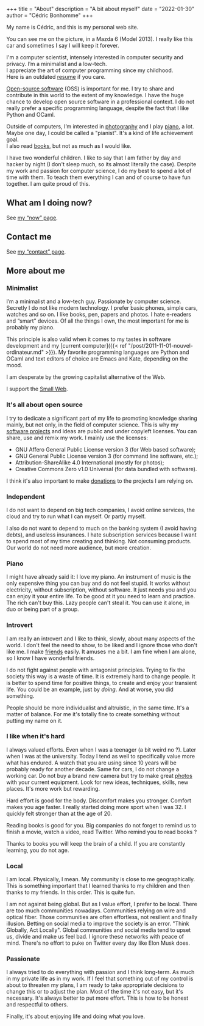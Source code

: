 +++
title = "About"
description = "A bit about myself"
date = "2022-01-30"
author = "Cédric Bonhomme"
+++

My name is Cédric, and this is my personal web site.

You can see me on the picture, in a Mazda 6 (Model 2013).
I really like this car and sometimes I say I will keep it forever.

I'm a computer scientist, intensely interested in computer security and privacy.
I’m a minimalist and a low-tech.  
I appreciate the art of computer programming since my childhood.  
Here is an outdated
[resume](/files/resume_cedric-bonhomme.pdf) if you care.

[Open-source software](/software) (OSS) is important for me.
I try to share and contribute in this world to the extent of my knowledge. I
have the huge chance to develop open source software in a professional context.
I do not really prefer a specific programming language, despite the fact that I
like Python and OCaml.

Outside of computers, I’m interested in [photography](/photography) and I play
[piano](https://musescore.com/cedric), a lot. Maybe one day, I could be called
a "pianist". It's a kind of life achievement goal.  
I also read [books](https://www.librarything.com/profile/cedricbonhomme),
but not as much as I would like.

I have two wonderful children. I like to say that I am father by day and hacker
by night (I don't sleep much, so its almost literally the case).
Despite my work and passion for computer science, I do my best to spend a lot
of time with them. To teach them everything I can and of course to have fun
together. I am quite proud of this.


## What am I doing now?

See [my “now” page](/now).


## Contact me

See [my “contact” page](/contact).


## More about me

### Minimalist

I’m a minimalist and a low-tech guy. Passionate by computer science.
Secretly I do not like modern technology.
I prefer basic phones, simple cars, watches and so on.
I like books, pen, papers and photos. I hate e-readers and “smart” devices.
Of all the things I own, the most important for me is probably my piano.

This principle is also valid when it comes to my tastes in software development
and my [current computer]({{< ref "/post/2011-11-01-nouvel-ordinateur.md" >}}).
My favorite programming languages are Python and OCaml and text editors of
choice are Emacs and Kate, depending on the mood.

I am desperate by the growing capitalist alternative of the Web.

I support the [Small Web](https://small-tech.org).


### It's all about open source

I try to dedicate a significant part of my life to promoting knowledge sharing
mainly, but not only, in the field of computer science. This is why my
[software projects](/software) and ideas are public and under copyleft licenses.
You can share, use and remix my work. I mainly use the licenses:

- GNU Affero General Public License version 3 (for Web based software);
- GNU General Public License version 3 (for command line software, etc.);
- Attribution-ShareAlike 4.0 International (mostly for photos);
- Creative Commons Zero v1.0 Universal (for data bundled with software).

I think it's also important to make [donations](/donations) to the projects
I am relying on.


### Independent

I do not want to depend on big tech companies, I avoid online services, the
cloud and try to run what I can myself. Or partly myself.

I also do not want to depend to much on the banking system (I avoid having debts),
and useless insurances. I hate subscription services because I want to spend
most of my time creating and thinking. Not consuming products. Our world do not
need more audience, but more creation.


### Piano

I might have already said it: I love my piano. An instrument of music is the
only expensive thing you can buy and do not feel stupid. It works without
electricity, without subscription, without software. It just needs you and you
can enjoy it your entire life. To be good at it you need to learn and practice.
The rich can't buy this. Lazy people can't steal it. You can use it alone,
in duo or being part of a group.


### Introvert

I am really an introvert and I like to think, slowly, about many aspects of the
world. I don't feel the need to show, to be liked and I ignore those who don't
like me. I make [friends](/friends) easily. It amuses me a bit. I am fine when
I am alone, so I know I have wonderful friends.

I do not fight against people with antagonist principles. Trying to fix the
society this way is a waste of time. It is extremely hard to
change people. It is better to spend time for positive things, to create and
enjoy your transient life. You
could be an example, just by *doing*. And at worse, you did something.

People should be more individualist and altruistic, in the same time.
It's a matter of balance.
For me it's totally fine to create something without putting my name on it.


### I like when it's hard

I always valued efforts. Even when I was a teenager (a bit weird no ?).
Later when I was at the university. Today I tend as well to specifically value
more what has endured.
A watch that you are using since 10 years will be probably ready for another
decade. Same for cars, I do not change a working car. Do not buy a brand new
camera but try to make great [photos](/photography) with your current equipment.
Look for new ideas, techniques, skills, new places. It's more work but rewarding.

Hard effort is good for the body. Discomfort makes you stronger. Comfort makes
you age faster. I really started doing more sport when I was 32.
I quickly felt stronger than at the age of 20.

Reading books is good for you. Big companies do not forget to remind us to
finish a movie, watch a video, read Twitter. Who remind you to read books ?

Thanks to books you will keep the brain of a child. If you are constantly learning,
you do not age.


### Local

I am local. Physically, I mean. My community is close to me geographically.
This is something important that I learned thanks to my children and then thanks
to my friends. In this order. This is quite fun.

I am not against being global. But as I value effort, I prefer to be local.
There are too much communities nowadays. Communities relying on wire and
optical fiber. Those communities are often effortless, not resilient and finally
illusion. Betting on social media to improve the society is an error.
"Think Globally, Act Locally". Global communities and social media tend to upset us,
divide and make us feel bad. I ignore these networks with peace of mind. There's
no effort to puke on Twitter every day like Elon Musk does.


### Passionate

I always tried to do everything with passion and I think long-term.
As much in my private life as in my work.
If I feel that something out of my control is about to threaten my plans, I am
ready to take appropriate decisions to change this or to adjust the plan.
Most of the time it's not easy, but it's necessary. It's always better to put
more effort.
This is how to be honest and respectful to others.

Finally, it's about enjoying life and doing what you love. 
